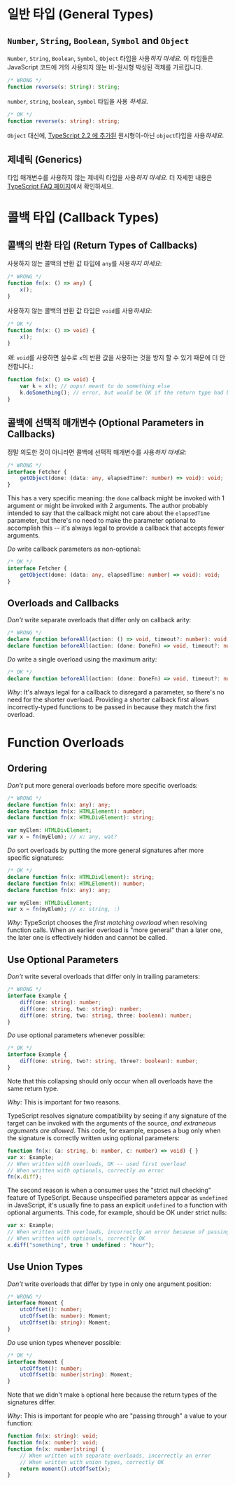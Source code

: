 # 일반 타입 (General Types)

## `Number`, `String`, `Boolean`, `Symbol` and `Object`

`Number`, `String`, `Boolean`, `Symbol`, `Object` 타입을 사용*하지 마세요*.
이 타입들은 JavaScript 코드에 거의 사용되지 않는 비-원시형 박싱된 객체를 가르킵니다.

```ts
/* WRONG */
function reverse(s: String): String;
```

`number`, `string`, `boolean`, `symbol` 타입을 사용 *하세요*.

```ts
/* OK */
function reverse(s: string): string;
```

`Object` 대신에, [TypeScript 2.2 에 추가된](../release%20notes/TypeScript%202.2.md#object-type) 원시형이-아닌 `object`타입을 사용*하세요*.

## 제네릭 (Generics)

타입 매개변수를 사용하지 않는 제네릭 타입을 사용*하지 마세요*. 더 자세한 내용은 [TypeScript FAQ 페이지](https://github.com/Microsoft/TypeScript/wiki/FAQ#why-doesnt-type-inference-work-on-this-interface-interface-foot---)에서 확인하세요.

<!-- TODO: More -->

# 콜백 타입 (Callback Types)

## 콜백의 반환 타입 (Return Types of Callbacks)

<!-- TODO: Reword; these examples make no sense in the context of a declaration file -->

사용하지 않는 콜백의 반환 값 타입에 `any`를 사용*하지 마세요*:

```ts
/* WRONG */
function fn(x: () => any) {
    x();
}
```

사용하지 않는 콜백의 반환 값 타입은 `void`를 사용*하세요*:  

```ts
/* OK */
function fn(x: () => void) {
    x();
}
```

*왜*: `void`를 사용하면 실수로 `x`의 반환 값을 사용하는 것을 방지 할 수 있기 때문에 더 안전합니다.:

```ts
function fn(x: () => void) {
    var k = x(); // oops! meant to do something else
    k.doSomething(); // error, but would be OK if the return type had been 'any'
}
```

## 콜백에 선택적 매개변수 (Optional Parameters in Callbacks)

정말 의도한 것이 아니라면 콜백에 선택적 매개변수를 사용*하지 마세요*:

```ts
/* WRONG */
interface Fetcher {
    getObject(done: (data: any, elapsedTime?: number) => void): void;
}
```

This has a very specific meaning: the `done` callback might be invoked with 1 argument or might be invoked with 2 arguments.
The author probably intended to say that the callback might not care about the `elapsedTime` parameter,
  but there's no need to make the parameter optional to accomplish this --
  it's always legal to provide a callback that accepts fewer arguments.

*Do* write callback parameters as non-optional:

```ts
/* OK */
interface Fetcher {
    getObject(done: (data: any, elapsedTime: number) => void): void;
}
```

## Overloads and Callbacks

*Don't* write separate overloads that differ only on callback arity:

```ts
/* WRONG */
declare function beforeAll(action: () => void, timeout?: number): void;
declare function beforeAll(action: (done: DoneFn) => void, timeout?: number): void;
```

*Do* write a single overload using the maximum arity:

```ts
/* OK */
declare function beforeAll(action: (done: DoneFn) => void, timeout?: number): void;
```

*Why*: It's always legal for a callback to disregard a parameter, so there's no need for the shorter overload.
Providing a shorter callback first allows incorrectly-typed functions to be passed in because they match the first overload.

# Function Overloads

## Ordering

*Don't* put more general overloads before more specific overloads:

```ts
/* WRONG */
declare function fn(x: any): any;
declare function fn(x: HTMLElement): number;
declare function fn(x: HTMLDivElement): string;

var myElem: HTMLDivElement;
var x = fn(myElem); // x: any, wat?
```

*Do* sort overloads by putting the more general signatures after more specific signatures:

```ts
/* OK */
declare function fn(x: HTMLDivElement): string;
declare function fn(x: HTMLElement): number;
declare function fn(x: any): any;

var myElem: HTMLDivElement;
var x = fn(myElem); // x: string, :)
```

*Why*: TypeScript chooses the *first matching overload* when resolving function calls.
When an earlier overload is "more general" than a later one, the later one is effectively hidden and cannot be called.

## Use Optional Parameters

*Don't* write several overloads that differ only in trailing parameters:

```ts
/* WRONG */
interface Example {
    diff(one: string): number;
    diff(one: string, two: string): number;
    diff(one: string, two: string, three: boolean): number;
}
```

*Do* use optional parameters whenever possible:

```ts
/* OK */
interface Example {
    diff(one: string, two?: string, three?: boolean): number;
}
```

Note that this collapsing should only occur when all overloads have the same return type.

*Why*: This is important for two reasons.

TypeScript resolves signature compatibility by seeing if any signature of the target can be invoked with the arguments of the source,
  *and extraneous arguments are allowed*.
This code, for example, exposes a bug only when the signature is correctly written using optional parameters:

```ts
function fn(x: (a: string, b: number, c: number) => void) { }
var x: Example;
// When written with overloads, OK -- used first overload
// When written with optionals, correctly an error
fn(x.diff);
```

The second reason is when a consumer uses the "strict null checking" feature of TypeScript.
Because unspecified parameters appear as `undefined` in JavaScript, it's usually fine to pass an explicit `undefined` to a function with optional arguments.
This code, for example, should be OK under strict nulls:

```ts
var x: Example;
// When written with overloads, incorrectly an error because of passing 'undefined' to 'string'
// When written with optionals, correctly OK
x.diff("something", true ? undefined : "hour");
```

## Use Union Types

*Don't* write overloads that differ by type in only one argument position:

```ts
/* WRONG */
interface Moment {
    utcOffset(): number;
    utcOffset(b: number): Moment;
    utcOffset(b: string): Moment;
}
```

*Do* use union types whenever possible:

```ts
/* OK */
interface Moment {
    utcOffset(): number;
    utcOffset(b: number|string): Moment;
}
```

Note that we didn't make `b` optional here because the return types of the signatures differ.

*Why*: This is important for people who are "passing through" a value to your function:

```ts
function fn(x: string): void;
function fn(x: number): void;
function fn(x: number|string) {
    // When written with separate overloads, incorrectly an error
    // When written with union types, correctly OK
    return moment().utcOffset(x);
}
```
